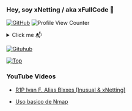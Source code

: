 ### Hey, soy xNetting / aka xFullCode 👋

[![GitHub](https://img.shields.io/github/followers/xNetting?label=follow&style=social)](https://github.com/xNetting)    ![Profile View Counter](https://komarev.com/ghpvc/?username=xNetting) 

<details>
  <summary align="left">Click me 📬 </summary>
  <pre>
  David de 17 años, Estudiante de Informatica || Python & JS Dev
  </pre>
</details>

[![Gituhub](https://github-readme-stats.vercel.app/api?username=xNetting&show_icons=true&theme=dracula)](https://github.com/anuraghazra/github-readme-stats)

[![Top](https://github-readme-stats.vercel.app/api/top-langs/?username=xNetting&exclude_repo=eslint-config&theme=dracula)](https://github.com/anuraghazra/github-readme-stats)

### YouTube Videos

- [R1P Ivan F. Alias Blxxes [Inusual & xNetting]](https://www.youtube.com/watch?v=O41fJAhqB9c)

- [Uso basico de Nmap](https://www.youtube.com/watch?v=PQpsCUlP0po)
